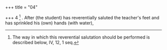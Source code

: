 +++
title = "04"

+++
4 [^3] . After (the student) has reverentially saluted the teacher's feet and has sprinkled his (own) hands (with water),


[^3]:  The way in which this reverential salutation should be performed is described below, IV, 12, 1 seq.

